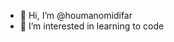 - 👋 Hi, I’m @houmanomidifar
- 👀 I’m interested in learning to code

<!---
houmanomidifar/houmanomidifar is a ✨ special ✨ repository because its `README.md` (this file) appears on your GitHub profile.
You can click the Preview link to take a look at your changes.
--->
